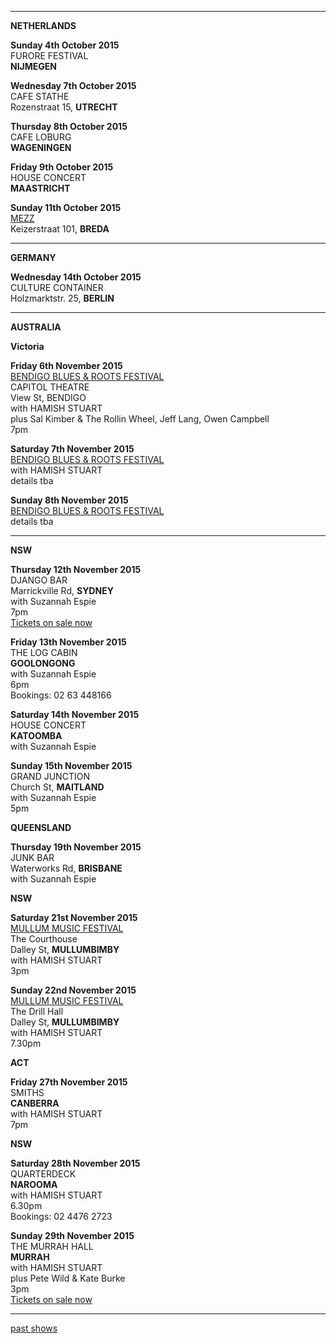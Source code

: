 * * * * *       

**NETHERLANDS**

**Sunday 4th October 2015**       
FURORE FESTIVAL       
**NIJMEGEN**        

**Wednesday 7th October 2015**     
CAFE STATHE  
Rozenstraat 15, **UTRECHT**         

**Thursday 8th October 2015**     
CAFE LOBURG     
**WAGENINGEN**       

**Friday 9th October 2015**     
HOUSE CONCERT   
**MAASTRICHT**       

**Sunday 11th October 2015**     
[MEZZ][187]     
Keizerstraat 101, **BREDA**     

* * * * *   

**GERMANY**    

**Wednesday 14th October 2015**         
CULTURE CONTAINER        
Holzmarktstr. 25, **BERLIN**       

* * * * *       

**AUSTRALIA**      

**Victoria**   

**Friday 6th November 2015**  
[BENDIGO BLUES & ROOTS FESTIVAL][225]             
CAPITOL THEATRE    
View St, BENDIGO  
with HAMISH STUART  
plus Sal Kimber & The Rollin Wheel, Jeff Lang, Owen Campbell  
7pm  

**Saturday 7th November 2015**  
[BENDIGO BLUES & ROOTS FESTIVAL][225]             
with HAMISH STUART    
details tba  
  
**Sunday 8th November 2015**  
[BENDIGO BLUES & ROOTS FESTIVAL][225]                 
details tba  

* * * * *        

**NSW**  

**Thursday 12th November 2015**         
DJANGO BAR          
Marrickville Rd, **SYDNEY**  
with Suzannah Espie  
7pm  
[Tickets on sale now][227]  

**Friday 13th November 2015**         
THE LOG CABIN            
**GOOLONGONG**  
with Suzannah Espie  
6pm  
Bookings: 02 63 448166  
       
**Saturday 14th November 2015**         
HOUSE CONCERT            
**KATOOMBA**  
with Suzannah Espie  

**Sunday 15th November 2015**         
GRAND JUNCTION            
Church St, **MAITLAND**    
with Suzannah Espie   
5pm   
  
**QUEENSLAND**   

**Thursday 19th November 2015**         
JUNK BAR          
Waterworks Rd, **BRISBANE**  
with Suzannah Espie  

**NSW**   

**Saturday 21st November 2015**  
[MULLUM MUSIC FESTIVAL][226]    
The Courthouse  
Dalley St, **MULLUMBIMBY**  
with HAMISH STUART   
3pm  

**Sunday 22nd November 2015**  
[MULLUM MUSIC FESTIVAL][226]    
The Drill Hall  
Dalley St, **MULLUMBIMBY**  
with HAMISH STUART   
7.30pm  

**ACT**   
 
**Friday 27th November 2015**  
SMITHS      
**CANBERRA**    
with HAMISH STUART   
7pm  

**NSW**  

**Saturday 28th November 2015**  
QUARTERDECK        
**NAROOMA**      
with HAMISH STUART     
6.30pm  
Bookings: 02 4476 2723  

**Sunday 29th November 2015**  
THE MURRAH HALL          
**MURRAH**      
with HAMISH STUART     
plus Pete Wild & Kate Burke  
3pm  
[Tickets on sale now][228]  

* * * * *       

[past shows][archive]

[archive]: ?p=shows/archive/

[50]: http://northcotesocialclub.com/
[3.2]: http://www.thebasement.com.au/
[81]: http://www.pietabrown.com
[88]: http://www.facebook.com/pages/Beetle-Bar/125772420775772
[89]: http://www.royalexchangenewcastle.com.au/
[90]: http://www.camelotlounge.com/
[90.1]: http://www.trybooking.com/RWU
[91]: http://www.clarendonguesthouse.com.au/
[93]: http://www.caravanmusic.com.au
[94]: http://wheatsheafhotel.com.au/gigs
[95]: http://www.bellaunion.com.au
[96]: http://www.jojosmithsoul.com/
[96.1]: http://www.myspace.com/sweetjeanmusic
[96.2]: http://www.jimmydowling.com/
[96.3]: http://www.ilonaharker.com
[96.4]: http://www.mardilumsden.com
[96.5]: http://www.theyearlings.net
[96.6]: http://www.theelliscollective.com
[96.7]: http://www.triplejunearthed.com/birdsandbelles
[96.8]: http://www.myspace.com/denhanrahan
[97]: http://www.hamishstuart.net/fr_home.cfm
[98]: http://venue505.com/
[99]: http://www.corinbank.com/
[99.1]: http://www.portfairyfolkfestival.com/
[100]: http://www.tamarvalleyfolkfestival.com/Home.html
[101]: http://www.bigtix.com.au/ProductDetails.aspx?productID=2083
[104]: http://www.carnivalofsuburbia.com
[105]: http://www.bellaunion.com.au/ticketing/show_535/
[106]: http://www.caravanmusic.com.au/gigs/pieta-brown/
[107]: http://www.trybooking.com/BCUB
[108]: http://www.moshtix.com.au/event.aspx?id=54131&ref=pietabrownpolishclub
[109]: http://www.starcourttheatre.com.au/shows
[110]: http://www.lonewolfpromotions.com/
[111]: http://thethornburytheatre.com/
[111.1]: http://thornburytheatre.oztix.com.au/default.aspx?Event=27515
[112]: http://www.mattwalker.com.au/
[112.1]: http://www.pbsfm.org.au/node/19074
[113]: http://thethornburytheatre.com/event/girl-interpreted-2012-feat-lucie-thorne-mojo-juju-georgia-fields-tracy-mcneil/
[114]: http://www.thetoffintown.com/shows/
[114.1]: http://noteslive.oztix.com.au/default.aspx?Event=29546
[114.2]: http://www.noteslive.net.au
[115]: http://www.cas.org.au
[115.1]: http://www.heritagehotel.com.au/
[116]: http://mullummusic.com/
[117]: http://www.candelovillagefestival.org
[118]: http://thethornburytheatre.com/event/lucie-thorne-plus-special-guest-jo-jo-smith-2/
[120]: http://seversondells.com/programs-2/
[122.1]: http://www.stickytickets.com.au/11638/mic_conways_national_junk_band__lucie_thorne_%40_camelot_lounge.aspx
[123]: http://sidewaysthroughsound.blogspot.com.au/2013/06/june-19-2013-steve-gunn-interview-black.html
[124.2]: http://www.davidsmedia.com/Ararat_Live.html
[126]: http://www.bendigowritersfestival.com.au/Home
[126.1]: http://www.bendigowritersfestival.com.au/Whats_On/The_Best_Song_Ever_Written 
[126.2]: http://www.bendigowritersfestival.com.au/Whats_On/Write_on_Song
[127]: http://www.love-over-gold.com 
[128]: http://www.spottedmallard.com/events/suzannah-espie/
[128.1]: http://www.trybooking.com/Booking/BookingEventSummary.aspx?eid=58060
[140]: http://www.moshtix.com.au/event.aspx?id=67412&caller=CAL&noadd=true&skin=291
[141]: http://www.thestreet.org.au/  
[141.1]: https://www.patronbase.com/_ST/Productions/LOOG/Performances
[142]: http://www.trybooking.com/DINO  
[143]: http://thethornburytheatre.com/event/love-over-gold-pieta-brown-lucie-thorne-fall-to-rise-album-launch/
[144]: http://www.mullummusicfestival.com/local_tickets.asp?i=5&a=view
[145]: http://www.mullummusicfestival.com 
[146]: http://www.vaudevillemews.com/
[147]: http://www.legionarts.org
[148]: http://www.route20outhouse.com/
[149]: http://www.oldtownschool.org/concerts/
[150]: http://www.englert.org  
[151]: http://www.belfryevents.com/  
[152]: http://www.roguetheatre.com
[153]: http://www.ofam.org/
[154]: http://www.treehousebainbridge.com/
[155]: http://www.thetripledoor.net/
[156]: http://gregbrownmusic.org/  
[157]: http://masonjennings.com/
[158]: http://www.knuckleheadshonkytonk.com    
[159]: http://iowapublicradio.org/post/pieta-brown-and-lucie-thorne-live-folk-tree-join-us  
[160]: http://www.publicbroadcasting.net/ipr/events.eventsmain?action=showEvent&eventID=1428595
[161]: http://www.artsmallacoota.org/page2.htm
[162]: http://www.freshoncharles.com.au/event/lucie-thorne-live-at-fresh  
[163]: http://www.cygnetfolkfestival.org/
[164]: http://www.trybooking.com/EAAF
[165]: http://www.lot19art.com/  
[167]: http://www.nannupmusicfestival.org/  
[168]: http://www.brunswickmusicfestival.com.au/program-love-over-gold.htm    
[169]: http://www.bmff.org.au    
[170]: http://thethornburytheatre.com/event/jo-jo-smith-cd-launch-standing-lovelight/
[171]: http://www.martianscafe.com.au/#!Lucie%20Thorne%20%26%20Sal%20Kimber/cye6/hsvjhr3d22  
[172]: http://www.themainbar.com.au/  
[173]: http://oldhepburnhotel.com.au/cms/events/bands/lucie-thorne/
[174]: http://wheatsheafhotel.com.au/gigs
[175]: http://www.singinggallery.com.au/  
[176]: http://harmonyrow.com.au/concerts-other-events/  
[177]: http://www.themelbournefolkclub.com/june-4th/ 
[178]: http://www.lizstringer.com  
[179]: http://www.trybooking.com/85864 
[180]: http://www.mullummusic.com  
[181]: http://www.trybooking.com/90311
[182]: http://www.musichunterprojects.com/node/32
[183]: http://www.trybooking.com/91475
[184]: http://thornburytheatre.oztix.com.au/?Event=44753
[184.1]: http://thethornburytheatre.com/event/lucie-thorne-hamish-stuart-plus-special-guest-suzannah-espie/
[185]: http://bridgehotelcastlemaine.com/gigs/
[186]: http://www.healesvillemusicfestival.com.au/artists.html
[187]: http://www.mezz.nl/programma/Lucie-Thorne-(AU)/28681  
[188]: http://retreathotelbrunswick.com.au/gigs/
[189]: http://www.grounds.nu/?event=lucie-thorne-support-tba
[190]: http://www.realphonic.com/  
[191]: http://icmill.com/  
[192]: http://www.astercafe.com/event/lucie-thorne-rossetto-huckfelt-lewis-bates/   
[193]: http://www.trybooking.com/GBRB
[194]: http://oldhepburnhotel.com.au/cms/events/bands/lucie-thorne/
[195]: http://www.harvestermoon.com.au/live-music/
[195.1]: http://www.trybooking.com/107011
[196]: http://www.trybooking.com/Booking/BookingEventSummary.aspx?eid=106097
[197]: http://frl2014.bilyana.com/  
[198]: http://folkfestival.org.au/  
[199]: http://www.bendigobluesandroots.com.au/events.php  
[200]: http://folkfestival.org.au/  
[201]: http://www.trybooking.com/119595
[202]: http://thethornburytheatre.com/event/lucie-thorne-hamish-stuart-rushing-dark-single-launch/    
[203]: http://yackfolkfestival.com/    
[204]: http://www.trybooking.com/HMBA  
[205]: http://www.crossingtheatre.com.au/events/events.html    
[205.1]: http://www.crossingtheatre.com.au/events/tickets.html  
[206]: http://www.mullummusic.com.au   
[207]: http://www.trybooking.com/HPTZ     
[208]: http://www.bellowintermusic.com 
[208.1]: http://www.bellowintermusic.com/db101_element_tickets_1.0.asp  
[209]: http://www.trybooking.com/HODJ   
[210]: http://www.trybooking.com/HPXZ    
[211]: http://www.ellingtonjazz.com.au/event/lucie-thorne-hamish-stuart-everything-sings-tonight-australian-winter-tour/   
[212]: http://www.trybooking.com/HPTK    
[213]: http://www.trybooking.com/HPXM   
[214]: https://www.stickytickets.com.au/26088  
[215]: http://www.trybooking.com/HRWM  
[216]: https://northcotesc.ticketscout.com.au/gigs/3868-lucie-thorne-hamish-stuart?_ga=1.194478383.340423014.1343744507
[217]: http://www.trybooking.com/HRYG  
[218]: http://www.trybooking.com/HRYS  
[219]: http://www.trybooking.com/HSAA  
[220]: http://www.trybooking.com/HRZF    
[221]: http://www.lizstringer.com    
[222]: http://www.trybooking.com/HUBT  
[222.2]: http://www.candelovillagefestival.org/whats-on/  
[223]: http://shop.parlourgigs.com/product/lucie-thorne-saturday-august-8-tawonga-south-victoria/  
[224]: http://www.trybooking.com/IWNO     
[225]: http://www.bendigobluesandroots.com.au/lineup.php
[226]: http://www.mullummusicfestival.com/Line%20Up/114  
[227]: https://www.stickytickets.com.au/30387  
[228]: http://www.trybooking.com/JEPA